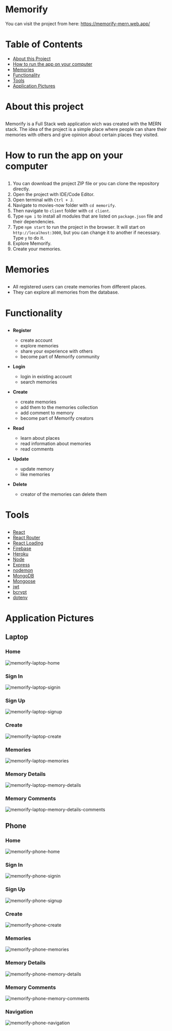# Memorify

You can visit the project from here: https://memorify-mern.web.app/

# Table of Contents
  - <a href="#about">About this Project</a>
  - <a href="#howtorun">How to run the app on your computer</a>
  - <a href="#memories">Memories</a>
  - <a href="#functionality">Functionality</a>
  - <a href="#tools">Tools</a>
  - <a href="#applicationpictures">Application Pictures</a>

# <p id="about">About this project</p>

Memorify is a Full Stack web application wich was created with the MERN stack. The idea of the project is a simple place where people can share their memories with others and give opinion about certain places they visited.

# <p id="howtorun">How to run the app on your computer</p>

1. You can download the project ZIP file or you can clone the repository directly.
2. Open the project with IDE/Code Editor.
3. Open terminal with `Ctrl + J`.
4. Navigate to movies-now folder with `cd memorify`.
4. Then navigate to `client` folder with `cd client`.
5. Type `npm i` to install all modules that are listed on `package.json` file and their dependencies.
6. Type `npm start` to run the project in the browser. It will start on `http://localhost:3000`, but you can change it to another if necessary. Type `y` to do it.
7. Explore Memorify.
8. Create your memories.

# <p id="memories">Memories</p>

- All registered users can create memories from different places.
- They can explore all memories from the database.

# <p id="functionality">Functionality</p>

- <strong>Register</strong>
  - create account
  - explore memories
  - share your experience with others
  - become part of Memorify community

- <strong>Login</strong>
  - login in existing account
  - search memories

- <strong>Create</strong>
  - create memories
  - add them to the memories collection
  - add comment to memory
  - become part of Memorify creators

- <strong>Read</strong>
    - learn about places
    - read information about memories
    - read comments

- <strong>Update</strong>
    - update memory
    - like memories

- <strong>Delete</strong>
    - creator of the memories can delete them

# <p id="tools">Tools</p>

 - <a href="https://reactjs.org/">React</a>
  - <a href="https://reactrouter.com/">React Router</a>
  - <a href="https://www.npmjs.com/package/react-loading">React Loading</a>
  - <a href="https://firebase.google.com/">Firebase</a>
  - <a href="https://www.heroku.com/">Heroku</a>
  - <a href="https://nodejs.org/en/">Node</a>
  - <a href="https://expressjs.com/">Express</a>
  - <a href="https://www.npmjs.com/package/nodemon">nodemon</a>
  - <a href="https://www.mongodb.com/">MongoDB</a>
  - <a href="https://mongoosejs.com/">Mongoose</a>
  - <a href="https://jwt.io/">jwt</a>
  - <a href="https://www.npmjs.com/package/bcrypt">bcrypt</a>
  - <a href="https://www.npmjs.com/package/dotenv">dotenv</a>
  
# <p id="applicationpictures">Application Pictures</p>

## Laptop

### Home 
![memorify-laptop-home](https://user-images.githubusercontent.com/95768526/184531707-0642d186-e0dc-42da-956a-c4487fd4596e.png)

### Sign In
![memorify-laptop-signin](https://user-images.githubusercontent.com/95768526/184531741-9dc483f4-bbac-46c6-bd24-f15656338dbb.png)

### Sign Up
![memorify-laptop-signup](https://user-images.githubusercontent.com/95768526/184531746-456bc37a-aa42-47c2-9db9-069501c6bdff.png)

### Create
![memorify-laptop-create](https://user-images.githubusercontent.com/95768526/184532057-cf7d4076-ad04-4a69-a3ee-b801969fdbf5.png)

### Memories
![memorify-laptop-memories](https://user-images.githubusercontent.com/95768526/184531715-b1f23518-ea65-4c07-b293-2e029b8b5587.png)

### Memory Details
![memorify-laptop-memory-details](https://user-images.githubusercontent.com/95768526/184531722-b5feca92-4cf3-4eec-afd7-2f3d176dd550.png)

### Memory Comments
![memorify-laptop-memory-details-comments](https://user-images.githubusercontent.com/95768526/184531731-45bcc573-21cd-47f9-8f94-727028d96950.png)

## Phone

### Home
![memorify-phone-home](https://user-images.githubusercontent.com/95768526/184531932-1632923b-fc2a-4452-9274-a72466be35d3.png)

### Sign In
![memorify-phone-signin](https://user-images.githubusercontent.com/95768526/184531937-49c6265b-0289-4b5b-87bd-a57f1458207a.png)

### Sign Up
![memorify-phone-signup](https://user-images.githubusercontent.com/95768526/184531940-138d630d-01a2-4c46-9674-418205928971.png)

### Create
![memorify-phone-create](https://user-images.githubusercontent.com/95768526/184531946-4a2daa74-d411-424a-be9d-58d5d8044390.png)

### Memories
![memorify-phone-memories](https://user-images.githubusercontent.com/95768526/184531952-0f8edc2d-b5b8-423a-813a-0a8c022a0af1.png)

### Memory Details
![memorify-phone-memory-details](https://user-images.githubusercontent.com/95768526/184531968-5cde6db1-1afe-4fbe-b073-8e320ac8180b.png)

### Memory Comments
![memorify-phone-memory-comments](https://user-images.githubusercontent.com/95768526/184531975-1ffa0817-9be3-45d6-a7ea-636df035a1f2.png)

### Navigation
![memorify-phone-navigation](https://user-images.githubusercontent.com/95768526/184532015-1fe719b7-d400-4b4e-866a-85304464ff25.png)


